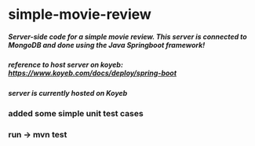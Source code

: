 # simple-movie-review
##### Server-side code for a simple movie review. This server is connected to MongoDB and done using the Java Springboot framework!
##### reference to host server on koyeb: https://www.koyeb.com/docs/deploy/spring-boot
##### server is currently hosted on Koyeb

### added some simple unit test cases
### run -> mvn test